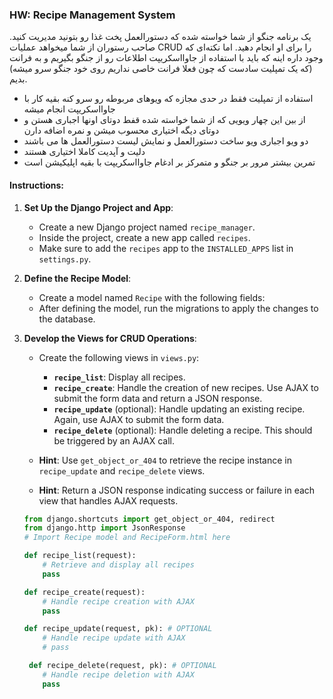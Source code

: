 
### HW: Recipe Management System

یک برنامه جنگو از شما خواسته شده که دستورالعمل پخت غذا رو بتونید مدیریت کنید. صاحب رستوران از شما میخواهد عملیات CRUD را برای او انجام دهید. اما نکته‌ای که وجود داره اینه که باید با استفاده از جاوااسکریپت اطلاعات رو از جنگو بگیریم و به فرانت (که یک تمپلیت سادست که چون فعلا فرانت خاصی نداریم روی خود جنگو سرو میشه) بدیم. 
- استفاده از تمپلیت فقط در حدی مجازه که ویوهای مربوطه رو سرو کنه بقیه کار با جاوااسکریپت انجام میشه 
- از بین این چهار ویویی که از شما خواسته شده قفط دوتای اونها اجباری هستن و دوتای دیگه اختیاری محسوب میشن و نمره اضافه دارن
- دو ویو اجباری ویو ساخت دستورالعمل و نمایش لیست دستورالعمل ها می باشند
- دلیت و آپدیت کاملا اختیاری هستند
- تمرین بیشتر مرور بر جنگو و متمرکز بر ادغام جاوااسکریپت با بقیه اپلیکیشن است
#### Instructions:

1. **Set Up the Django Project and App**:
   - Create a new Django project named `recipe_manager`.
   - Inside the project, create a new app called `recipes`.
   - Make sure to add the `recipes` app to the `INSTALLED_APPS` list in `settings.py`.

2. **Define the Recipe Model**:
   - Create a model named `Recipe` with the following fields:
   - After defining the model, run the migrations to apply the changes to the database.

3. **Develop the Views for CRUD Operations**:
   - Create the following views in `views.py`:
     - **`recipe_list`**: Display all recipes.
     - **`recipe_create`**: Handle the creation of new recipes. Use AJAX to submit the form data and return a JSON response.
     - **`recipe_update`** (optional): Handle updating an existing recipe. Again, use AJAX to submit the form data.
     - **`recipe_delete`** (optional): Handle deleting a recipe. This should be triggered by an AJAX call.

   - **Hint**: Use `get_object_or_404` to retrieve the recipe instance in `recipe_update` and `recipe_delete` views.
   - **Hint**: Return a JSON response indicating success or failure in each view that handles AJAX requests.

   ```python
   from django.shortcuts import get_object_or_404, redirect
   from django.http import JsonResponse
   # Import Recipe model and RecipeForm.html here

   def recipe_list(request):
       # Retrieve and display all recipes
       pass

   def recipe_create(request):
       # Handle recipe creation with AJAX
       pass

   def recipe_update(request, pk): # OPTIONAL
       # Handle recipe update with AJAX
       # pass

    def recipe_delete(request, pk): # OPTIONAL
       # Handle recipe deletion with AJAX
       pass
   ```
